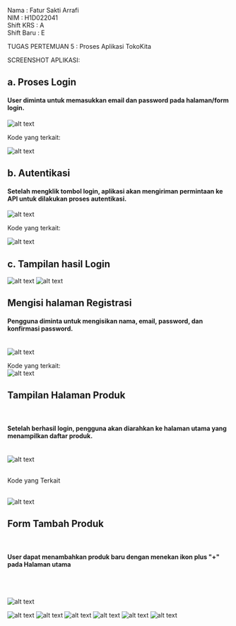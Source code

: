Nama       : Fatur Sakti Arrafi<br>
NIM        : H1D022041<br>
Shift KRS  : A<br>
Shift Baru : E<br>


TUGAS PERTEMUAN 5 : Proses Aplikasi TokoKita

SCREENSHOT APLIKASI:



<h2>a. Proses Login</h2>
<h4>User diminta untuk memasukkan email dan password pada halaman/form login.</h4>

![alt text](https://github.com/fatur251003/LabMobile4_Fatur-Sakti-Arrafi_Shift-E/blob/main/images/Screenshot%202024-10-01%20160626.png)


Kode yang terkait:

![alt text](https://github.com/fatur251003/LabMobile4_Fatur-Sakti-Arrafi_Shift-E/blob/main/images/sss1.png)

<h2>b. Autentikasi </h2>
<h4>Setelah mengklik tombol login, aplikasi akan mengiriman permintaan ke API untuk dilakukan proses autentikasi.</h4>

![alt text](https://github.com/fatur251003/LabMobile4_Fatur-Sakti-Arrafi_Shift-E/blob/main/images/Screenshot%202024-10-01%20160741.png)

Kode yang terkait: 


![alt text](https://github.com/fatur251003/LabMobile4_Fatur-Sakti-Arrafi_Shift-E/blob/main/images/sss2.png)

<h2> c. Tampilan hasil Login</h2>

![alt text](https://github.com/fatur251003/LabMobile4_Fatur-Sakti-Arrafi_Shift-E/blob/main/images/sss4.png) 
![alt text](https://github.com/fatur251003/LabMobile4_Fatur-Sakti-Arrafi_Shift-E/blob/main/images/sss3.png)

<h2> Mengisi halaman Registrasi </h2>
<h4>Pengguna diminta untuk mengisikan nama, email, password, dan konfirmasi password.</h4>

<br>![alt text](https://github.com/fatur251003/LabMobile4_Fatur-Sakti-Arrafi_Shift-E/blob/main/images/sss5.png)

Kode yang terkait:<br>
![alt text](https://github.com/fatur251003/LabMobile4_Fatur-Sakti-Arrafi_Shift-E/blob/main/images/sss6.png)

<h2> Tampilan Halaman Produk</h2>
<br><h4>Setelah berhasil login, pengguna akan diarahkan ke halaman utama yang menampilkan daftar produk.</h4>

<br>![alt text](https://github.com/fatur251003/LabMobile4_Fatur-Sakti-Arrafi_Shift-E/blob/main/images/Screenshot%202024-10-01%20161247.png)

<br>Kode yang Terkait

<br>![alt text](https://github.com/fatur251003/LabMobile4_Fatur-Sakti-Arrafi_Shift-E/blob/main/images/sss7.png)

<h2>Form Tambah Produk</h2><br>
<h4>User dapat menambahkan produk baru dengan menekan ikon plus "+" pada Halaman utama</h4><br>

<br>![alt text](https://github.com/fatur251003/LabMobile4_Fatur-Sakti-Arrafi_Shift-E/blob/main/images/Screenshot%202024-10-01%20161553.png)


![alt text](https://github.com/fatur251003/LabMobile4_Fatur-Sakti-Arrafi_Shift-E/blob/main/images/Screenshot%202024-10-01%20161247.png)
![alt text](https://github.com/fatur251003/LabMobile4_Fatur-Sakti-Arrafi_Shift-E/blob/main/images/Screenshot%202024-10-01%20161410.png)
![alt text](https://github.com/fatur251003/LabMobile4_Fatur-Sakti-Arrafi_Shift-E/blob/main/images/Screenshot%202024-10-01%20161424.png)
![alt text](https://github.com/fatur251003/LabMobile4_Fatur-Sakti-Arrafi_Shift-E/blob/main/images/Screenshot%202024-10-01%20161553.png)
![alt text](https://github.com/fatur251003/LabMobile4_Fatur-Sakti-Arrafi_Shift-E/blob/main/images/Screenshot%202024-10-01%20161723.png)
![alt text](https://github.com/fatur251003/LabMobile4_Fatur-Sakti-Arrafi_Shift-E/blob/main/images/Screenshot%202024-10-01%20161800.png)
